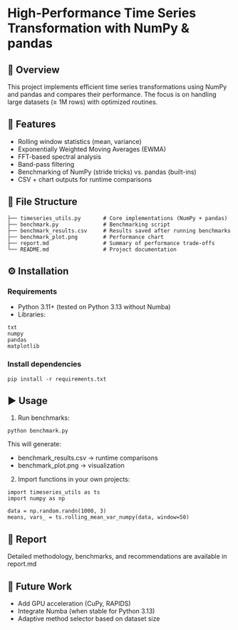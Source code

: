 # High-Performance Time Series Transformation with NumPy & pandas

## 📌 Overview
This project implements efficient time series transformations using NumPy and pandas and compares their performance. The focus is on handling large datasets (≥ 1M rows) with optimized routines.

## 🚀 Features
- Rolling window statistics (mean, variance)  
- Exponentially Weighted Moving Averages (EWMA)  
- FFT-based spectral analysis  
- Band-pass filtering  
- Benchmarking of NumPy (stride tricks) vs. pandas (built-ins)  
- CSV + chart outputs for runtime comparisons  

## 📂 File Structure
```
├── timeseries_utils.py       # Core implementations (NumPy + pandas)
├── benchmark.py              # Benchmarking script
├── benchmark_results.csv     # Results saved after running benchmarks
├── benchmark_plot.png        # Performance chart
├── report.md                 # Summary of performance trade-offs
└── README.md                 # Project documentation
```

## ⚙️ Installation
### Requirements
- Python 3.11+ (tested on Python 3.13 without Numba)
- Libraries:
```
txt
numpy
pandas
matplotlib
```
### Install dependencies
```
pip install -r requirements.txt
```

## ▶️ Usage

1. Run benchmarks:
```
python benchmark.py
```
This will generate:
- benchmark_results.csv → runtime comparisons
- benchmark_plot.png → visualization

2. Import functions in your own projects:
```
import timeseries_utils as ts
import numpy as np

data = np.random.randn(1000, 3)
means, vars_ = ts.rolling_mean_var_numpy(data, window=50)
```

## 📖 Report

Detailed methodology, benchmarks, and recommendations are available in report.md

## 🔮 Future Work

- Add GPU acceleration (CuPy, RAPIDS)
- Integrate Numba (when stable for Python 3.13)
- Adaptive method selector based on dataset size